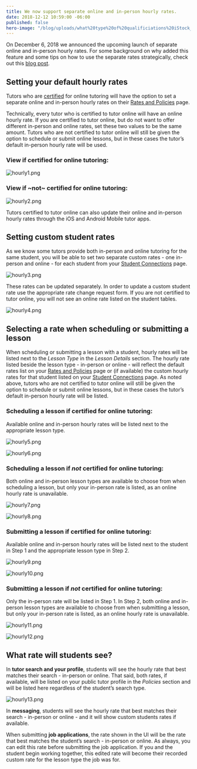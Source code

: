 ```yaml
---
title: We now support separate online and in-person hourly rates.
date: 2018-12-12 10:59:00 -06:00
published: false
hero-image: "/blog/uploads/what%20type%20of%20qualificiations%20iStock_81800873_LARGE%20(1)%20(1).jpg"
---
```


On December 6, 2018 we announced the upcoming launch of separate online and in-person hourly rates. For some background on why added this feature and some tips on how to use the separate rates strategically, check out this [blog post](https://www.wyzant.com/blog/tutor/separate-hourly-rates/).

## Setting your default hourly rates 

Tutors who are [certified](https://www.wyzant.com/online/approval) for online tutoring will have the option to set a separate online and in-person hourly rates on their [Rates and Policies](https://www.wyzant.com/tutor/rateandpolicies.aspx) page. 

Technically, every tutor who is certified to tutor online will have an online hourly rate. If you are certified to tutor online, but do not want to offer different in-person and online rates, set these two values to be the same amount. Tutors who are not certified to tutor online will still be given the option to schedule or submit online lessons, but in these cases the tutor’s default in-person hourly rate will be used. 

### View if certified for online tutoring:

![hourly1.png](/blog/uploads/hourly1.png)

### View if ~not~ certified for online tutoring:

![hourly2.png](/blog/uploads/hourly2.png)

Tutors certified to tutor online can also update their online and in-person hourly rates through the iOS and Android Mobile tutor apps.

## Setting custom student rates

As we know some tutors provide both in-person and online tutoring for the same student, you will be able to set two separate custom rates - one in-person and online - for each student from your [Student Connections](https://www.wyzant.com/tutor/students/index) page.

![hourly3.png](/blog/uploads/hourly3.png)

These rates can be updated separately. In order to update a custom student rate use the appropriate rate change request form. If you are not certified to tutor online, you will not see an online rate listed on the student tables.

![hourly4.png](/blog/uploads/hourly4.png)

## Selecting a rate when scheduling or submitting a lesson

When scheduling or submitting a lesson with a student, hourly rates will be listed next to the *Lesson Type* in the *Lesson Details* section. The hourly rate listed beside the lesson type - in-person or online - will reflect the default rates list on your [Rates and Policies](https://www.wyzant.com/tutor/rateandpolicies.aspx) page or (if available) the custom hourly rates for that student listed on your [Student Connections](https://www.wyzant.com/tutor/students/index) page. As noted above, tutors who are not certified to tutor online will still be given the option to schedule or submit online lessons, but in these cases the tutor’s default in-person hourly rate will be listed.    

### Scheduling a lesson if certified for online tutoring:    

Available online and in-person hourly rates will be listed next to the appropriate lesson type.
 
![hourly5.png](/blog/uploads/hourly5.png)

![hourly6.png](/blog/uploads/hourly6.png)

### Scheduling a lesson if _not_ certified for online tutoring:

Both online and in-person lesson types are available to choose from when scheduling a lesson, but only your in-person rate is listed, as an online hourly rate is unavailable.

![hourly7.png](/blog/uploads/hourly7.png)

![hourly8.png](/blog/uploads/hourly8.png)

### Submitting a lesson if certified for online tutoring:  

Available online and in-person hourly rates will be listed next to the student in Step 1 and the appropriate lesson type in Step 2.

![hourly9.png](/blog/uploads/hourly9.png)

![hourly10.png](/blog/uploads/hourly10.png)

### Submitting a lesson if _not_ certified for online tutoring:  

Only the in-person rate will be listed in Step 1. In Step 2, both online and in-person lesson types are available to choose from when submitting a lesson, but only your in-person rate is listed, as an online hourly rate is unavailable.  

![hourly11.png](/blog/uploads/hourly11.png)

![hourly12.png](/blog/uploads/hourly12.png)

## What rate will students see?  

In **tutor search and your profile**, students will see the hourly rate that best matches their search - in-person or online. That said, both rates, if available, will be listed on your public tutor profile in the *Policies* section and will be listed here regardless of the student’s search type.  

![hourly13.png](/blog/uploads/hourly13.png)

In **messaging**, students will see the hourly rate that best matches their search - in-person or online - and it will show custom students rates if available. 

When submitting **job applications**, the rate shown in the UI will be the rate that best matches the student’s search - in-person or online. As always, you can edit this rate before submitting the job application. If you and the student begin working together, this edited rate will become their recorded custom rate for the lesson type the job was for. 